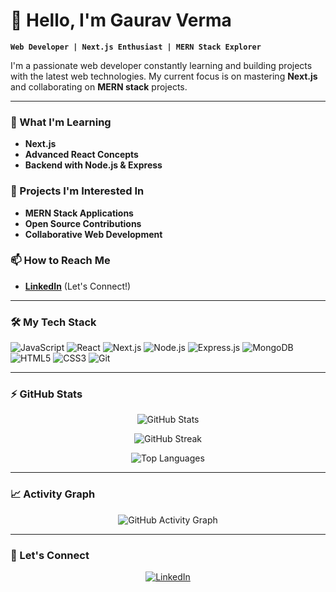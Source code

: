 # 👋 Hello, I'm Gaurav Verma

**`Web Developer | Next.js Enthusiast | MERN Stack Explorer`**

I'm a passionate web developer constantly learning and building projects with the latest web technologies. My current focus is on mastering **Next.js** and collaborating on **MERN stack** projects.

---

### 🌱 What I'm Learning
- **Next.js**
- **Advanced React Concepts**
- **Backend with Node.js & Express**

### 💼 Projects I'm Interested In
- **MERN Stack Applications**
- **Open Source Contributions**
- **Collaborative Web Development**

### 📫 How to Reach Me
- [**LinkedIn**](https://www.linkedin.com/in/gaurav-verma-8b0778236/) (Let's Connect!)

---

### 🛠️ My Tech Stack

![JavaScript](https://img.shields.io/badge/JavaScript-323330?style=for-the-badge&logo=javascript&logoColor=F7DF1E)
![React](https://img.shields.io/badge/React-20232A?style=for-the-badge&logo=react&logoColor=61DAFB)
![Next.js](https://img.shields.io/badge/Next.js-000000?style=for-the-badge&logo=nextdotjs&logoColor=white)
![Node.js](https://img.shields.io/badge/Node.js-43853D?style=for-the-badge&logo=node.js&logoColor=white)
![Express.js](https://img.shields.io/badge/Express.js-404D59?style=for-the-badge)
![MongoDB](https://img.shields.io/badge/MongoDB-4EA94B?style=for-the-badge&logo=mongodb&logoColor=white)
![HTML5](https://img.shields.io/badge/HTML5-E34F26?style=for-the-badge&logo=html5&logoColor=white)
![CSS3](https://img.shields.io/badge/CSS3-1572B6?style=for-the-badge&logo=css3&logoColor=white)
![Git](https://img.shields.io/badge/Git-F05032?style=for-the-badge&logo=git&logoColor=white)

---

### ⚡ GitHub Stats

<p align="center">
  <img src="https://github-readme-stats.vercel.app/api?username=vermagaur851&show_icons=true&theme=radical" alt="GitHub Stats" />
</p>

<p align="center">
  <img src="https://github-readme-streak-stats.herokuapp.com/?user=vermagaur851&theme=radical" alt="GitHub Streak" />
</p>

<p align="center">
  <img src="https://github-readme-stats.vercel.app/api/top-langs/?username=vermagaur851&layout=compact&theme=radical" alt="Top Languages" />
</p>

---

### 📈 Activity Graph

<p align="center">
  <img src="https://activity-graph.herokuapp.com/graph?username=vermagaur851&theme=rogue" alt="GitHub Activity Graph" />
</p>

---

### 🔗 Let's Connect
<p align="center">
  <a href="https://www.linkedin.com/in/gaurav-verma-8b0778236/" target="_blank">
    <img src="https://img.shields.io/badge/LinkedIn-0077B5?style=for-the-badge&logo=linkedin&logoColor=white" alt="LinkedIn" />
  </a>
</p>
